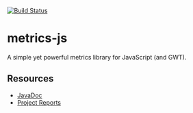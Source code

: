[![Build Status](https://travis-ci.org/mxro/metrics-js.svg)](https://travis-ci.org/mxro/metrics-js)

# metrics-js

A simple yet powerful metrics library for JavaScript (and GWT).

## Resources

- [JavaDoc](http://modules.appjangle.com/metrics-js/latest/apidocs/)
- [Project Reports](http://modules.appjangle.com/metrics-js/latest/project-reports.html)
